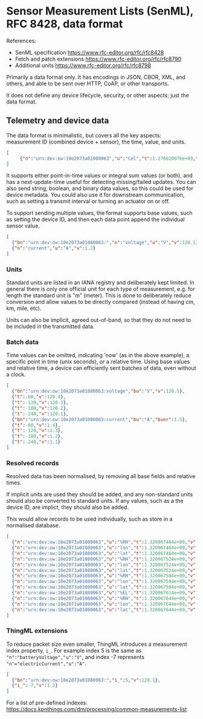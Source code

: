 Sensor Measurement Lists (SenML), RFC 8428, data format
=======================================================

References:
* SenML specification <https://www.rfc-editor.org/rfc/rfc8428>
* Fetch and patch extensions <https://www.rfc-editor.org/rfc/rfc8790>
* Additional units <https://www.rfc-editor.org/rfc/rfc8798>

Primarily a data format only. It has encodings in JSON, CBOR, XML, and others, and able to be sent over HTTP, CoAP, or other transports.

It does not define any device lifecycle, security, or other aspects; just the data format.

Telemetry and device data
-------------------------

The data format is minimalistic, but covers all the key aspects: measurement ID (combined device + sensor), the time, value, and units.

```json
[
     {"n":"urn:dev:ow:10e2073a01080063","u":"Cel","t":1.276020076e+09,"v":23.1}
]
```

It supports either point-in-time values or integral sum values (or both), and has a next-update-time useful for detecting missing/failed updates. You can also send string, boolean, and binary data values, so this could be used for device metadata. You could also use it for downstream communication, such as setting a transmit interval or turning an actuator on or off.

To support sending multiple values, the format supports base values, such as setting the device ID, and then each data point append the individual sensor value.

```json
[
  {"bn":"urn:dev:ow:10e2073a01080063:","n":"voltage","u":"V","v":120.1},
  {"n":"current","u":"A","v":1.2}
]
```

### Units

Standard units are listed in an IANA registry and deliberately kept limited. In general there is only one official unit for each type of measurement, e.g. for length the standard unit is "m" (meter). This is done to deliberately reduce conversion and allow values to be directly compared (instead of having cm, km, mile, etc).

Units can also be implicit, agreed out-of-band, so that they do not need to be included in the transmitted data.

### Batch data

Time values can be omitted, indicating 'now' (as in the above example), a specific point in time (unix seconds), or a relative time. Using base values and relative time, a device can efficiently sent batches of data, even without a clock.

```json
[
  {"bn":"urn:dev:ow:10e2073a01080063:voltage","bu":"V","v":120.5},
  {"t":-60,"v":120.4},
  {"t":-120,"v":120.3},
  {"t":-180,"v":120.2},
  {"t":-240,"v":120.1},
  {"bn":"urn:dev:ow:10e2073a01080063:current","bu":"A","bver":1.5},
  {"t":-60,"v":1.4},
  {"t":-120,"v":1.3},
  {"t":-180,"v":1.2},
  {"t":-240,"v":1.1}
]
```

### Resolved records

Resolved data has been normalised, by removing all base fields and relative times.

If implicit units are used they should be added, and any non-standard units should also be converted to standard units. If any values, such as a the device ID, are implict, they should also be added.

This would allow records to be used individually, such as store in a normalised database.

```json
[
  {"n":"urn:dev:ow:10e2073a01080063","u":"%RH","t":1.320067464e+09,"v":20},
  {"n":"urn:dev:ow:10e2073a01080063","u":"lon","t":1.320067464e+09,"v":24.30621},
  {"n":"urn:dev:ow:10e2073a01080063","u":"lat","t":1.320067464e+09,"v":60.07965},
  {"n":"urn:dev:ow:10e2073a01080063","u":"%RH","t":1.320067524e+09,"v":20.3},
  {"n":"urn:dev:ow:10e2073a01080063","u":"lon","t":1.320067524e+09,"v":24.30622},
  {"n":"urn:dev:ow:10e2073a01080063","u":"lat","t":1.320067524e+09,"v":60.07965},
  {"n":"urn:dev:ow:10e2073a01080063","u":"%RH","t":1.320067584e+09,"v":20.7},
  {"n":"urn:dev:ow:10e2073a01080063","u":"lon","t":1.320067584e+09,"v":24.30623},
  {"n":"urn:dev:ow:10e2073a01080063","u":"lat","t":1.320067584e+09,"v":60.07966},
  {"n":"urn:dev:ow:10e2073a01080063","u":"%EL","t":1.320067614e+09,"v":98},
  {"n":"urn:dev:ow:10e2073a01080063","u":"%RH","t":1.320067644e+09,"v":21.2},
  {"n":"urn:dev:ow:10e2073a01080063","u":"lon","t":1.320067644e+09,"v":24.30628},
  {"n":"urn:dev:ow:10e2073a01080063","u":"lat","t":1.320067644e+09,"v":60.07967}
]
```

### ThingML extensions

To reduce packet size even smaller, ThingML introduces a measurement index property, `i_`. For example index 5 is the same as `"n":"batteryVoltage","u":"V"`, and index -7 represents `"n"="electricCurrent","u":"A"`.

```json
[
  {"bn":"urn:dev:ow:10e2073a01080063:","i_":5,"v":120.1},
  {"i_":-7,"v":1.2}
]
```

For a list of pre-defined indexes: https://docs.kpnthings.com/dm/processing/common-measurements-list



